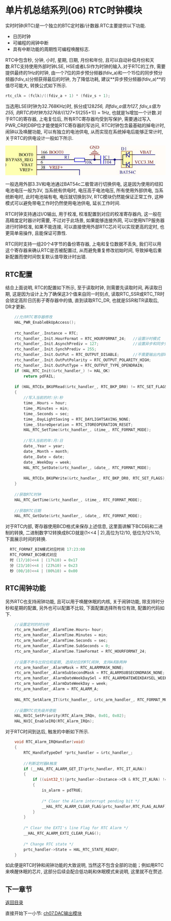 # 单片机总结系列(06) RTC时钟模块

实时时钟(RTC)是一个独立的BTC定时器/计数器.RTC主要提供以下功能.

- 日历时钟
- 可编程的闹钟中断
- 具有中断功能的周期性可编程唤醒标志.

RTC中包含秒, 分钟, 小时, 星期, 日期, 月份和年份, 且可以自动补偿月份和天数.RTC支持使用外部时钟LSE, HSE或者LSI作为时钟的输入.对于RTC的工作, 需要提供最终的1Hz的时钟, 由一个7位的异步预分频器(fdiv_a)和一个15位的同步预分频器(fdiv_s)分频获得最后的时钟, 为了降低功耗, 建议**异步预分频器(fdiv_a)**的值尽可能大, 转换公式如下所示.

```c
rtc_clk = (fclk)/((fdiv_a + 1) * (fdiv_s + 1);
```

当选用LSE(时钟为32.768KHz)时, 拆分成128*256, 则fdiv_a值为127, fdiv_s值为255, 则RTC的时钟为32768/((127+1)*(255+1)) = 1Hz, 也就是1s增加一个计数.对于RTC的寄存器, 上电复位后, 所有RTC寄存器均受到写保护, 需要通过写入PWR_CR的DBP位才能使能RTC寄存器的写访问, RTC时钟包含最基础的掉电计时, 闹钟以及唤醒功能, 可以有独立的电池供电, 从而实现在系统掉电后能够正常计时, 关于RTC的供电设计一般如下所示.

![image](image/05_01_rtc.png#pic_center)

一般选用外部3.3V和电池通过BAT54c二极管进行切换供电, 这是因为使用的纽扣电池电压一般为3V, 当系统有供电时, 电压高于电池电压, 所有使用外部供电, 当系统断电时, 此时电池端有电, 电压就切换到3V, RTC模块仍然能保证正常工作, 这种模式可以避免带电工作时仍然使用电池供电, 延长工作时间.

RTC时钟支持通过I/O输出, 用于校准, 校准配置到对应的校准寄存器内, 这一般在高精度定时器计时需要, 不过对于此场景, 如果能够连接外网, 可以使用NTP服务器进行时钟校准, 如果不能连接, 可以直接使用外部RTC芯片可以实现更高的定时, 也更简单易操作, 且能保证可靠性.

RTC同时支持一组20个4字节的备份寄存器, 上电和复位数据不丢失, 我们可以用这个寄存器来确认RTC是否被配置过, 从而避免重复修改初始时间, 导致掉电后重新配置而使时间恢复默认值导致计时出错.

## RTC配置

结合上面说明, RTC的配置如下所示, 至于读取时钟, 则需要先读取时间, 再读取日期, 这是因为设计上为了确保这3个值来自同一时刻点, 读取RTC_SSR或RTC_TR时会锁定高阶日历影子寄存器中的值, 直到读取RTC_DR, 也就是SSR和TR读取后, DR才更新.

```c
    //允许RTC寄存器修改
    HAL_PWR_EnableBkUpAccess();

    rtc_handler_.Instance = RTC;
    rtc_handler_.Init.HourFormat = RTC_HOURFORMAT_24;   //设置计时模式
    rtc_handler_.Init.AsynchPrediv = 127;               //设置异步和同步分频, 保证时钟为1Hz.
    rtc_handler_.Init.SynchPrediv = 255;
    rtc_handler_.Init.OutPut = RTC_OUTPUT_DISABLE;      //不需要输出内部时钟用于校准, 否则使用RTC_AF1进行输出
    rtc_handler_.Init.OutPutPolarity = RTC_OUTPUT_POLARITY_HIGH;
    rtc_handler_.Init.OutPutType = RTC_OUTPUT_TYPE_OPENDRAIN;
    if (HAL_RTC_Init(&rtc_handler_) != HAL_OK)
        return pdFAIL;

    if (HAL_RTCEx_BKUPRead(&rtc_handler_, RTC_BKP_DR0) != RTC_SET_FLAGS)
    {
        //写入当前的时:分:秒
        time_.Hours = hour;
        time_.Minutes = min;
        time_.Seconds = sec;
        time_.DayLightSaving = RTC_DAYLIGHTSAVING_NONE;
        time_.StoreOperation = RTC_STOREOPERATION_RESET;
        HAL_RTC_SetTime(&rtc_handler_, &time_, RTC_FORMAT_MODE);

        //写入当前的年:月:日
        date_.Year = year;
        date_.Month = month;
        date_.Date = date;
        date_.WeekDay = week;
        HAL_RTC_SetDate(&rtc_handler_, &date_, RTC_FORMAT_MODE);

        HAL_RTCEx_BKUPWrite(&rtc_handler_, RTC_BKP_DR0, RTC_SET_FLAGS);
    }

    //获取RTC时钟
    HAL_RTC_GetTime(&rtc_handler_, &time_, RTC_FORMAT_MODE);
    
    //获取RTC日期
    HAL_RTC_GetDate(&rtc_handler_, &date_, RTC_FORMAT_MODE);
```

对于RTC内部, 寄存器使用BCD格式来保存上述信息, 这里面讲解下BCD码和二进制的转换, 二进制数字12转换成BCD就是(1<<4 | 2),高位为12/10, 低位为12%10,  下面展示时间的转换.

```C
  RTC_FORMAT_BIN模式对应时间 17:23:00
  RTC_FORMAT_BCD模式对应 
  时 (17/10)<<4 | (17%10) = 0x17
  分 (23/10)<<4 | (23%10) = 0x23
  秒 (00/10)<<4 | (00%10) = 0x00
```

## RTC闹钟功能

另外RTC也支持闹钟功能, 且可以用于唤醒休眠的内核, 关于闹钟功能, 除支持时分秒和星期的配置, 另外也可以配置不比较, 下面配置选择所有位有效, 配置的代码如下.

```c
    //设置定时的时分秒
    rtc_arm_handler_.AlarmTime.Hours= hour;  
    rtc_arm_handler_.AlarmTime.Minutes = min; 
    rtc_arm_handler_.AlarmTime.Seconds = sec; 
    rtc_arm_handler_.AlarmTime.SubSeconds = 0;
    rtc_arm_handler_.AlarmTime.TimeFormat = RTC_HOURFORMAT_24;
    
    //设置不参与比较位和星期, 选择对应的RTC闹钟, 支持A和B两种
    rtc_arm_handler_.AlarmMask = RTC_ALARMMASK_NONE;
    rtc_arm_handler_.AlarmSubSecondMask = RTC_ALARMSUBSECONDMASK_NONE;
    rtc_arm_handler_.AlarmDateWeekDaySel = RTC_ALARMDATEWEEKDAYSEL_WEEKDAY;
    rtc_arm_handler_.AlarmDateWeekDay = week; 
    rtc_arm_handler_.Alarm = RTC_ALARM_A;     
    
    HAL_RTC_SetAlarm_IT(&rtc_handler_, &rtc_arm_handler_, RTC_FORMAT_MODE);
    
    //设置RTC优先级并使能
    HAL_NVIC_SetPriority(RTC_Alarm_IRQn, 0x01, 0x02);
    HAL_NVIC_EnableIRQ(RTC_Alarm_IRQn);
```

对于RTC时间到达后, 触发的中断如下所示.

```c
    void RTC_Alarm_IRQHandler(void)
    {
        RTC_HandleTypeDef *prtc_handler = &rtc_handler_;

        //判断定时器A触发
        if (__HAL_RTC_ALARM_GET_IT(prtc_handler, RTC_IT_ALRA))
        {
            if ((uint32_t)(prtc_handler->Instance->CR & RTC_IT_ALRA) != (uint32_t)RESET)
            {
                is_alarm = pdTRUE;
                    
                /* Clear the Alarm interrupt pending bit */
                __HAL_RTC_ALARM_CLEAR_FLAG(prtc_handler,RTC_FLAG_ALRAF);
            }
        }

        /* Clear the EXTI's line Flag for RTC Alarm */
        __HAL_RTC_ALARM_EXTI_CLEAR_FLAG();

        /* Change RTC state */
        prtc_handler->State = HAL_RTC_STATE_READY; 
    }
```

如此便是RTC时钟和闹钟功能的大致说明, 当然这不包含全部的功能；例如用RTC来唤醒休眠的芯片, 这部分后续会配合低功耗和休眠模式来说明, 这里就不在赘述.

## 下一章节

[返回目录](./../README.md)

直接开始下一小节: [ch07.DAC输出模块](./ch07.dac_output.md)
